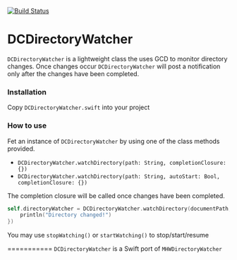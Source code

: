 [![Build Status](https://travis-ci.org/dchavezlive/DCDirectoryWatcher.svg)](https://travis-ci.org/dchavezlive/DCDirectoryWatcher)

# DCDirectoryWatcher
```DCDirectoryWatcher``` is a lightweight class the uses GCD to monitor directory changes. Once changes occur ```DCDirectoryWatcher``` will post a notification only after the changes have been completed.

### Installation
Copy ```DCDirectoryWatcher.swift``` into your project

### How to use
Fet an instance of ```DCDirectoryWatcher``` by using one of the class methods provided.
* ```DCDirectoryWatcher.watchDirectory(path: String, completionClosure: {})```
* ```DCDirectoryWatcher.watchDirectory(path: String, autoStart: Bool, completionClosure: {})```

The completion closure will be called once changes have been completed.

```Swift
self.directoryWatcher = DCDirectoryWatcher.watchDirectory(documentPath, completionClosure: {
    println("Directory changed!")
})
```

You may use ```stopWatching()``` or ```startWatching()``` to stop/start/resume 

===========
```DCDirectoryWatcher``` is a Swift port of ```MHWDirectoryWatcher```
